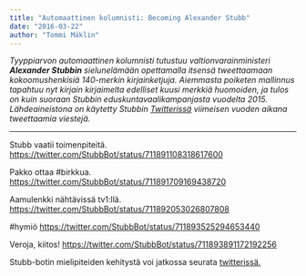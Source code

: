```yaml
---
title: "Automaattinen kolumnisti: Becoming Alexander Stubb"
date: "2016-03-22"
author: "Tommi Mäklin"
---
```


_Tyyppiarvon automaattinen kolumnisti tutustuu valtionvarainministeri **Alexander Stubbin** sielunelämään opettamalla itsensä tweettaamaan kokoomushenkisiä 140-merkin kirjainketjuja. Aiemmasta poiketen mallinnus tapahtuu nyt kirjain kirjaimelta edelliset kuusi merkkiä huomoiden, ja tulos on kuin suoraan Stubbin eduskuntavaalikampanjasta vuodelta 2015. Lähdeaineistona on käytetty Stubbin [Twitterissä](https://twitter.com/alexstubb?lang=fi) viimeisen vuoden aikana tweettaamia viestejä._

* * *

Stubb vaatii toimenpiteitä. https://twitter.com/StubbBot/status/711891108318617600

Pakko ottaa #birkkua. https://twitter.com/StubbBot/status/711891709169438720

Aamulenkki nähtävissä tv1:llä. https://twitter.com/StubbBot/status/711892053026807808

#hymiö https://twitter.com/StubbBot/status/711893525294653440

Veroja, kiitos! https://twitter.com/StubbBot/status/711893891172192256

Stubb-botin mielipiteiden kehitystä voi jatkossa seurata [twitterissä.](https://twitter.com/StubbBot)
